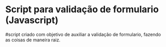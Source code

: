 # Script para validação de formulario (Javascript)

#script criado com objetivo de auxiliar a validação de formulario, fazendo as coisas de maneira raiz.
